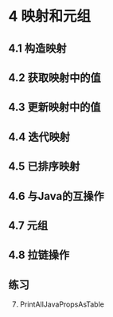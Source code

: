 # 4 映射和元组
## 4.1 构造映射
## 4.2 获取映射中的值
## 4.3 更新映射中的值
## 4.4 迭代映射
## 4.5 已排序映射
## 4.6 与Java的互操作
## 4.7 元组
## 4.8 拉链操作
## 练习
7. PrintAllJavaPropsAsTable